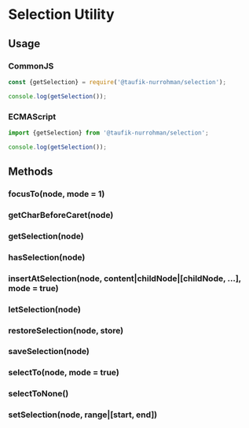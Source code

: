 Selection Utility
=================

Usage
-----

### CommonJS

~~~ js
const {getSelection} = require('@taufik-nurrohman/selection');

console.log(getSelection());
~~~

### ECMAScript

~~~ js
import {getSelection} from '@taufik-nurrohman/selection';

console.log(getSelection());
~~~

Methods
-------

### focusTo(node, mode = 1)

### getCharBeforeCaret(node)

### getSelection(node)

### hasSelection(node)

### insertAtSelection(node, content|childNode|[childNode, ...], mode = true)

### letSelection(node)

### restoreSelection(node, store)

### saveSelection(node)

### selectTo(node, mode = true)

### selectToNone()

### setSelection(node, range|[start, end])